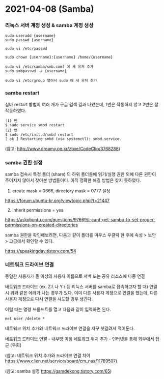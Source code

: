 # 2021-04-08 (Samba)

### 리눅스 서버 계정 생성 & samba 계정 생성

```
sudo useradd {username}
sudo passwd {username}

sudo vi /etc/passwd

sudo chown {username}:{username} /home/{username}

sudo vi /etc/samba/smb.conf 에 새 유저 추가
sudo smbpasswd -a {username}

sudo vi /etc/group 열어서 sudo 에 새 유저 추가
```



### samba restart

삼바 restart 방법이 여러 개가 구글 검색 결과 나왔는데, 1번은 작동하지 않고 2번은 잘 작동하였다.

```shell
(1) 번
$ sudo service smbd restart
(2) 번
$ sudo /etc/init.d/smbd restart
[ ok ] Restarting smbd (via systemctl): smbd.service.
```

(참고: http://www.dreamy.pe.kr/zbxe/CodeClip/3768288)



### samba 권한 설정

samba 접속시 특정 폴더 (share) 의 하위 폴더들에 읽기/실행 권한 외에 다른 권한이 주어지지 않아서 찾아본 방법들이다. 아직 정확한 해결 방법은 찾지 못하였다.

1. create mask = 0666, directory mask = 0777 설정

https://forum.ubuntu-kr.org/viewtopic.php?t=21447

2. inherit permissions = yes

https://askubuntu.com/questions/97669/i-cant-get-samba-to-set-proper-permissions-on-created-directories



samba 권한을 확인해보려면, 다음과 같이 폴더를 마우스 우클릭 한 후에 속성 > 보안 > 고급에서 확인할 수 있다.

https://speakingday.tistory.com/54



### 네트워크 드라이브 연결

동일한 사용자가 둘 이상의 사용자 이름으로 서버 또는 공유 리소스에 다중 연결

네트워크 드라이브 (ex. Z:\ 나 Y:\ 등 리눅스 서버를 samba로 접속하고자 할 때) 연결시 위와 같은 에러가 나는 경우가 있다. 이미 다른 사용자 계정으로 연결을 했는데, 다른 사용자 계정으로 다시 연결을 시도할 경우 생긴다.

이럴 때는 명령 프롬프트를 열고 다음과 같이 입력하면 된다.

```
net user /delete *
```



네트워크 위치 추가와 네트워크 드라이브 연결을 자꾸 헷갈려서 적어둔다.

네트워크 드라이브 연결 - 내부망 이용
네트워크 위치 추가 - 인터넷을 통해 외부에서 접근 (우회)

(참고: 네트워크 위치 추가와 드라이브 연결 차이 https://www.clien.net/service/board/cm_nas/11789507)

(참고: samba 설정 https://gamdekong.tistory.com/65)